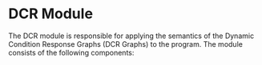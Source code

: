 # DCR Module

The DCR module is responsible for applying the semantics of the Dynamic Condition Response Graphs (DCR Graphs) to the program.
The module consists of the following components:

<!-- TODO: List all the modules -->